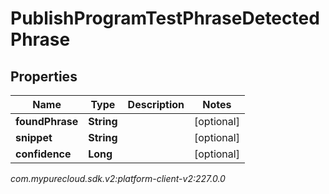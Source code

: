 # PublishProgramTestPhraseDetectedPhrase


## Properties

| Name | Type | Description | Notes |
| ------------ | ------------- | ------------- | ------------- |
| **foundPhrase** | **String** |  |  [optional] |
| **snippet** | **String** |  |  [optional] |
| **confidence** | **Long** |  |  [optional] |




_com.mypurecloud.sdk.v2:platform-client-v2:227.0.0_
